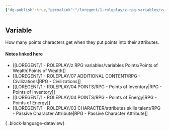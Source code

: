 ```yaml
---
{"dg-publish":true,"permalink":"/loregent/1-roleplay/z-rpg-variables/variables-points/amount-of-points/3/"}
---
```


## Variable
How many points characters get when they put points into their attributes.

#### Notes linked here

- [[LOREGENT/1 - ROLEPLAY/z RPG variables/variables Points/Points of Wealth\|Points of Wealth]]
- [[LOREGENT/1 - ROLEPLAY/07 ADDITIONAL CONTENT/RPG - Civilizations\|RPG - Civilizations]]
- [[LOREGENT/1 - ROLEPLAY/04 POINTS/RPG - Points of Inventory\|RPG - Points of Inventory]]
- [[LOREGENT/1 - ROLEPLAY/04 POINTS/RPG - Points of Energy\|RPG - Points of Energy]]
- [[LOREGENT/1 - ROLEPLAY/03 CHARACTER/attributes skills talent/RPG - Passive Character Attribute\|RPG - Passive Character Attribute]]

{ .block-language-dataview}
